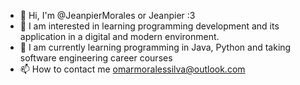 - 👋 Hi, I'm @JeanpierMorales or Jeanpier :3
- 👀 I am interested in learning programming development and its application in a digital and modern environment.
- 🌱 I am currently learning programming in Java, Python and taking software engineering career courses
- 📫 How to contact me omarmoralessilva@outlook.com

<!---
JeanpierMorales/JeanpierMorales is a ✨ special ✨ repository because its `README.md` (this file) appears on your GitHub profile.
You can click the Preview link to take a look at your changes.
--->
